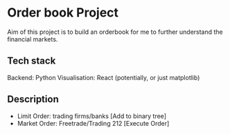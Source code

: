 # Order book Project

Aim of this project is to build an orderbook for me to further understand the financial markets.

## Tech stack
Backend: Python
Visualisation: React (potentially, or just matplotlib)

## Description

- Limit Order: trading firms/banks [Add to binary tree]
- Market Order: Freetrade/Trading 212 [Execute Order]

